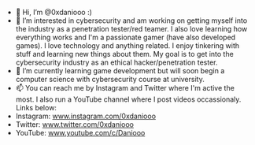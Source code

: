- 👋 Hi, I’m @0xdaniooo :)
- 👀 I’m interested in cybersecurity and am working on getting myself into the industry as a penetration tester/red teamer. I also love learning how everything works and I'm a passionate gamer (have also developed games). I love technology and anything related. I enjoy tinkering with stuff and learning new things about them. My goal is to get into the cybersecurity industry as an ethical hacker/penetration tester.
- 🌱 I’m currently learning game development but will soon begin a computer science with cybersecurity course at university.
- 📫 You can reach me by Instagram and Twitter where I'm active the most. I also run a YouTube channel where I post videos occassionaly. Links below:
- Instagram: www.instagram.com/0xdaniooo
- Twitter: www.twitter.com/0xdaniooo
- YouTube: www.youtube.com/c/Daniooo

<!---
0xdaniooo/0xdaniooo is a ✨ special ✨ repository because its `README.md` (this file) appears on your GitHub profile.
You can click the Preview link to take a look at your changes.
--->

